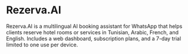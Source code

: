 # Rezerva.AI
Rezerva.AI is a multilingual AI booking assistant for WhatsApp that helps clients reserve hotel rooms or services in Tunisian, Arabic, French, and English. Includes a web dashboard, subscription plans, and a 7-day trial limited to one use per device.
